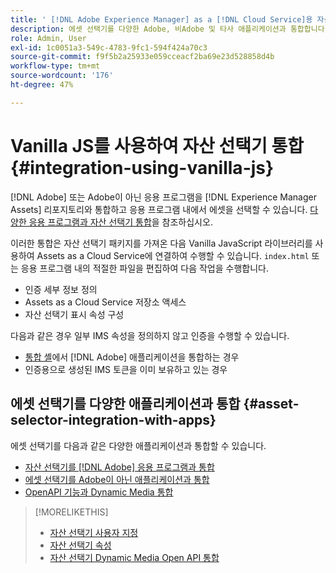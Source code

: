 ```yaml
---
title: ' [!DNL Adobe Experience Manager] as a [!DNL Cloud Service]용 자산 선택기'
description: 에셋 선택기를 다양한 Adobe, 비Adobe 및 타사 애플리케이션과 통합합니다.
role: Admin, User
exl-id: 1c0051a3-549c-4783-9fc1-594f424a70c3
source-git-commit: f9f5b2a25933e059cceacf2ba69e23d528858d4b
workflow-type: tm+mt
source-wordcount: '176'
ht-degree: 47%

---
```


# Vanilla JS를 사용하여 자산 선택기 통합 {#integration-using-vanilla-js}

[!DNL Adobe] 또는 Adobe이 아닌 응용 프로그램을 [!DNL Experience Manager Assets] 리포지토리와 통합하고 응용 프로그램 내에서 에셋을 선택할 수 있습니다. [다양한 응용 프로그램과 자산 선택기 통합](#asset-selector-integration-with-apps)을 참조하십시오.

이러한 통합은 자산 선택기 패키지를 가져온 다음 Vanilla JavaScript 라이브러리를 사용하여 Assets as a Cloud Service에 연결하여 수행할 수 있습니다. `index.html` 또는 응용 프로그램 내의 적절한 파일을 편집하여 다음 작업을 수행합니다.

* 인증 세부 정보 정의
* Assets as a Cloud Service 저장소 액세스
* 자산 선택기 표시 속성 구성

다음과 같은 경우 일부 IMS 속성을 정의하지 않고 인증을 수행할 수 있습니다.

* [통합 셸](https://experienceleague.adobe.com/docs/experience-manager-cloud-service/content/overview/aem-cloud-service-on-unified-shell.html?lang=ko)에서 [!DNL Adobe] 애플리케이션을 통합하는 경우
* 인증용으로 생성된 IMS 토큰을 이미 보유하고 있는 경우

## 에셋 선택기를 다양한 애플리케이션과 통합 {#asset-selector-integration-with-apps}

에셋 선택기를 다음과 같은 다양한 애플리케이션과 통합할 수 있습니다.

* [자산 선택기를  [!DNL Adobe] 응용 프로그램과 통합](#integrate-asset-selector.md)
* [에셋 선택기를 Adobe이 아닌 애플리케이션과 통합](#integrate-asset-selector-non-adobe.md)
* [OpenAPI 기능과 Dynamic Media 통합](#integrate-asset-selector-dynamic-media-open-api.md)


>[!MORELIKETHIS]
>
>* [자산 선택기 사용자 지정](/help/assets/asset-selector-customization.md)
>* [자산 선택기 속성](/help/assets/asset-selector-properties.md)
>* [자산 선택기 Dynamic Media Open API 통합](/help/assets/integrate-asset-selector-dynamic-media-open-api.md)
